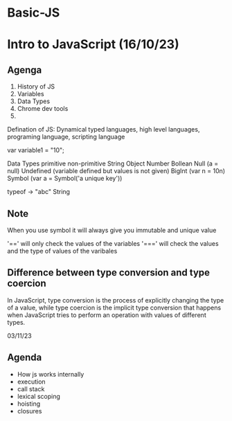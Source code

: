# Basic-JS

# Intro to JavaScript (16/10/23)
## Agenga
1. History of JS
2. Variables
3. Data Types
3. Chrome dev tools
4. 

Defination of JS: Dynamical typed languages, high level languages, programing language, scripting language

var variable1 = "10";

Data Types
    primitive           non-primitive
        String             Object
        Number
        Bollean
        Null   (a = null)
        Undefined (variable defined but values is not given)
        BigInt (var n = 10n)
        Symbol (var a = Symbol('a unique key'))

typeof -> "abc" String

## Note
When you use symbol it will always give you immutable and unique value

'==' will only check the values of the variables
'===' will check the values and the type of values of the varibales 

## Difference between type conversion and type coercion
In JavaScript, type conversion is the process of explicitly changing the type of a value, while type coercion is the implicit type conversion that happens when JavaScript tries to perform an operation with values of different types.

03/11/23
## Agenda 
- How js works internally
- execution
- call stack
- lexical scoping
- hoisting
- closures